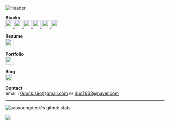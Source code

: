 ![Header](https://capsule-render.vercel.app/api?type=transparent&fontColor=703ee5&text=Welcome!&height=150&fontSize=60&desc=youngdeok's%20github&descAlignY=75&descAlign=60)

**Stacks**  
<a href="https://www.python.org/" target="_blank">
  <img height="25" src="https://img.shields.io/badge/Python-3776ab?style=flat-square&logo=Python&logoColor=white"/>
</a>
<a href="https://pytorch.org/" target="_blank">
  <img height="25" src="https://img.shields.io/badge/Pytorch-ee4c2c?style=flat-square&logo=PyTorch&logoColor=white"/>
</a>
<a href="https://www.pytorchlightning.ai/index.html" target="_blank">
  <img height="25" src="https://img.shields.io/badge/Lightning-792ee5?style=flat-square&logo=Lightning&logoColor=white"/>
</a>
<a href="https://python-poetry.org/" target="_blank">
  <img height="25" src="https://img.shields.io/badge/Poetry-60a5fa?style=flat-square&logo=Poetry&logoColor=white"/>
</a>
<a href="https://www.docker.com/" target="_blank">
  <img height="25" src="https://img.shields.io/badge/Docker-2496ed?style=flat-square&logo=Docker&logoColor=white"/>
</a>
<a href="https://www.mysql.com/" target="_blank">
  <img height="25" src="https://img.shields.io/badge/MySQL-4479a1?style=flat-square&logo=MySQL&logoColor=white"/>
</a>

**Resume**  
<a href="https://dashing-rise-cc0.notion.site/Resume-751173590e0e4b498ca312ae74136b54?pvs=4" target="_blank">
  <img height="25" src="https://img.shields.io/badge/Notion-FFFFFF?style=flat-square&logo=Notion&logoColor=black"/>
</a>

**Portfolio**  
<a href="https://dashing-rise-cc0.notion.site/Portfolio-f3fc4e73374a435db358824df187e0f1?pvs=4" target="_blank">
  <img height="25" src="https://img.shields.io/badge/Notion-FFFFFF?style=flat-square&logo=Notion&logoColor=black"/>
</a>

**Blog**  
<a href="https://blog.naver.com/whitegreen_" target="_blank">
  <img height="20" src="https://img.shields.io/badge/Naver-03c75a?style=flat-square&logo=Naver&logoColor=white"/>
</a>  

**Contact**  
email : 0duck.seo@gmail.com or dud1933@naver.com  

<hr>

![seoyoungdeok's github stats](https://github-readme-stats.vercel.app/api?username=SeoYoungDeok&show_icons=true)


<a href="https://hits.seeyoufarm.com"><img src="https://hits.seeyoufarm.com/api/count/incr/badge.svg?url=https%3A%2F%2Fgithub.com%2FSeoYoungDeok%2FSeoYoungDeok&count_bg=%2379C83D&title_bg=%23555555&icon=&icon_color=%23E7E7E7&title=hits&edge_flat=false"/></a>
